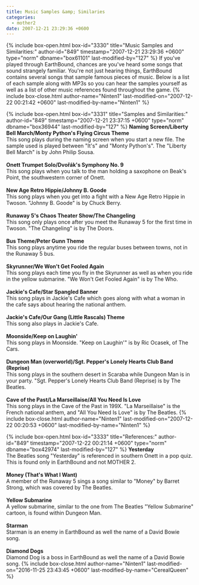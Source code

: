 ```yaml
---
title: Music Samples &amp; Similaries
categories:
  - mother2
date: 2007-12-21 23:29:36 +0600
---
```

{% include box-open.html box-id="3330" title="Music Samples and Similarities:" author-id="849" timestamp="2007-12-21 23:29:36 +0600" type="norm" dbname="box61101" last-modified-by="127" %}
If you've played through EarthBound, chances are you've heard some songs that sound strangely familiar. You're not just hearing things, EarthBound contains several songs that sample famous pieces of music. Below is a list of each sample along with MP3s so you can hear the samples yourself as well as a list of other music references found throughout the game.
{% include box-close.html author-name="Ninten1" last-modified-on="2007-12-22 00:21:42 +0600" last-modified-by-name="Ninten1" %}

{% include box-open.html box-id="3331" title="Samples and Similarities:" author-id="849" timestamp="2007-12-21 23:37:15 +0600" type="norm" dbname="box36944" last-modified-by="127" %}
<b>Naming Screen/Liberty Bell March/Monty Python's Flying Circus Theme</b>
<br />
This song plays during the naming screen when you start a new file. The sample used is played between "It's" and "Monty Python's". The "Liberty Bell March" is by John Philip Sousa.
<br /><br />
<b>Onett Trumpet Solo/Dvořák's Symphony No. 9</b>
<br />
This song plays when you talk to the man holding a saxophone on Beak's Point, the southwestern corner of Onett.
<br /><br />
<b>New Age Retro Hippie/Johnny B. Goode</b>
<br />
This song plays when you get into a fight with a New Age Retro Hippie in Twoson. "Johnny B. Goode" is by Chuck Berry.
<br /><br />
<b>Runaway 5's Chaos Theater Show/The Changeling</b>
<br />
This song only plays once after you meet the Runaway 5 for the first time in Twoson. "The Changeling" is by The Doors.
<br /><br />
<b>Bus Theme/Peter Gunn Theme</b>
<br />
This song plays anytime you ride the regular buses between towns, not in the Runaway 5 bus.
<br /><br />
<b>Skyrunner/We Won't Get Fooled Again</b>
<br />
This song plays each time you fly in the Skyrunner as well as when you ride in the yellow submarine. "We Won't Get Fooled Again" is by The Who.
<br /><br />
<b>Jackie's Cafe/Star Spangled Banner</b>
<br />
This song plays in Jackie's Cafe which goes along with what a woman in the cafe says about hearing the national anthem.
<br /><br />
<b>Jackie's Cafe/Our Gang (Little Rascals) Theme</b>
<br />
This song also plays in Jackie's Cafe.
<br /><br />
<b>Moonside/Keep on Laughin'</b>
<br />
This song plays in Moonside. "Keep on Laughin'" is by Ric Ocasek, of The Cars.
<br /><br />
<b>Dungeon Man (overworld)/Sgt. Pepper's Lonely Hearts Club Band (Reprise)</b>
<br />
This song plays in the southern desert in Scaraba while Dungeon Man is in your party. "Sgt. Pepper's Lonely Hearts Club Band (Reprise) is by The Beatles.
<br /><br />
<b>Cave of the Past/La Marseillaise/All You Need Is Love</b>
<br />
This song plays in the Cave of the Past in 199X. "La Marseillaise" is the French national anthem, and "All You Need Is Love" is by The Beatles.
{% include box-close.html author-name="Ninten1" last-modified-on="2007-12-22 00:20:53 +0600" last-modified-by-name="Ninten1" %}

{% include box-open.html box-id="3333" title="References:" author-id="849" timestamp="2007-12-22 00:21:14 +0600" type="norm" dbname="box42974" last-modified-by="127" %}
<b>Yesterday</b>
<br />
The Beatles song "Yesterday" is referenced in southern Onett in a pop quiz. This is found only in EarthBound and not MOTHER 2.
<br /><br />
<b>Money (That's What I Want)</b>
<br />
A member of the Runaway 5 sings a song similar to "Money" by Barret Strong, which was covered by The Beatles.
<br /><br />
<b>Yellow Submarine</b>
<br />
A yellow submarine, similar to the one from The Beatles "Yellow Submarine" cartoon, is found within Dungeon Man.
<br /><br />
<b>Starman</b>
<br />
Starman is an enemy in EarthBound as well the name of a David Bowie song.
<br /><br />
<b>Diamond Dogs</b>
<br />
Diamond Dog is a boss in EarthBound as well the name of a David Bowie song.
{% include box-close.html author-name="Ninten1" last-modified-on="2016-11-25 23:43:45 +0600" last-modified-by-name="CerealQueen" %}
